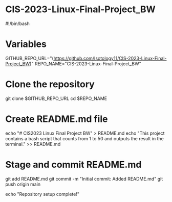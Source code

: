 # CIS-2023-Linux-Final-Project_BW

#!/bin/bash

# Variables 
GITHUB_REPO_URL="(https://github.com/Isotology11/CIS-2023-Linux-Final-Project_BW)"
REPO_NAME="CIS-2023-Linux-Final-Project_BW"

# Clone the repository
git clone $GITHUB_REPO_URL
cd $REPO_NAME

# Create README.md file
echo "# CIS2023 Linux Final Project BW" > README.md
echo "This project contains a bash script that counts from 1 to 50 and outputs the result in the terminal." >> README.md

# Stage and commit README.md
git add README.md
git commit -m "Initial commit: Added README.md"
git push origin main

echo "Repository setup complete!"
